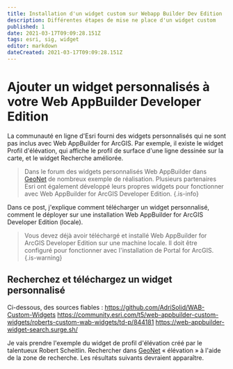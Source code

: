```yaml
---
title: Installation d'un widget custom sur Webapp Builder Dev Edition
description: Différentes étapes de mise ne place d'un widget custom
published: 1
date: 2021-03-17T09:09:28.151Z
tags: esri, sig, widget
editor: markdown
dateCreated: 2021-03-17T09:09:28.151Z
---
```


# Ajouter un widget personnalisés à votre Web AppBuilder Developer Edition

La communauté en ligne d'Esri fourni des widgets personnalisés qui ne sont pas inclus avec Web AppBuilder for ArcGIS. Par exemple, il existe le  widget Profil d'élévation, qui affiche le profil de surface d'une ligne dessinée sur la carte, et le  widget Recherche améliorée. 

> Dans le forum des widgets personnalisés Web AppBuilder dans [GeoNet](https://community.esri.com/t5/web-appbuilder-custom-widgets/tkb-p/web-appbuilder-custom-widgetstkb-board) de nombreux exemple de réalisation. Plusieurs partenaires Esri ont également développé leurs propres widgets pour fonctionner avec Web AppBuilder for ArcGIS Developer Edition.
{.is-info}

Dans ce post, j'explique comment télécharger un widget personnalisé, comment le déployer sur une  installation Web AppBuilder for ArcGIS Developer Edition (locale). 

> Vous devez déjà avoir téléchargé et installé Web AppBuilder for ArcGIS Developer Edition sur une machine locale. Il doit être configuré pour fonctionner avec l'installation de Portal for ArcGIS.
{.is-warning}

## Recherchez et téléchargez un widget personnalisé

Ci-dessous, des sources fiables :
https://github.com/AdriSolid/WAB-Custom-Widgets
https://community.esri.com/t5/web-appbuilder-custom-widgets/roberts-custom-wab-widgets/td-p/844181
https://web-appbuilder-widget-search.surge.sh/

Je vais prendre l'exemple du widget de profil d'élévation créé par le talentueux Robert Scheitlin. Rechercher dans [GeoNet](https://community.esri.com/t5/web-appbuilder-custom-widgets/tkb-p/web-appbuilder-custom-widgetstkb-board) « élévation » à l'aide de la zone de recherche. Les résultats suivants devraient apparaître.






